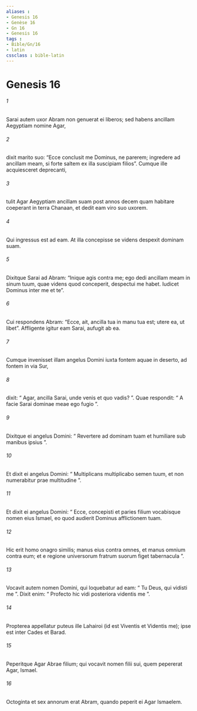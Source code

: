 ```yaml
---
aliases : 
- Genesis 16
- Genèse 16
- Gn 16
- Genesis 16
tags : 
- Bible/Gn/16
- latin
cssclass : bible-latin
---
```


# Genesis 16

###### 1
Sarai autem uxor Abram non genuerat ei liberos; sed habens ancillam Aegyptiam nomine Agar, 
###### 2
dixit marito suo: “Ecce conclusit me Dominus, ne parerem; ingredere ad ancillam meam, si forte saltem ex illa suscipiam filios”. Cumque ille acquiesceret deprecanti, 
###### 3
tulit Agar Aegyptiam ancillam suam post annos decem quam habitare coeperant in terra Chanaan, et dedit eam viro suo uxorem. 
###### 4
Qui ingressus est ad eam. At illa concepisse se videns despexit dominam suam.
###### 5
Dixitque Sarai ad Abram: “Inique agis contra me; ego dedi ancillam meam in sinum tuum, quae videns quod conceperit, despectui me habet. Iudicet Dominus inter me et te”. 
###### 6
Cui respondens Abram: “Ecce, ait, ancilla tua in manu tua est; utere ea, ut libet”. Affligente igitur eam Sarai, aufugit ab ea. 
###### 7
Cumque invenisset illam angelus Domini iuxta fontem aquae in deserto, ad fontem in via Sur, 
###### 8
dixit: “ Agar, ancilla Sarai, unde venis et quo vadis? ”. Quae respondit: “ A facie Sarai dominae meae ego fugio ”. 
###### 9
Dixitque ei angelus Domini: “ Revertere ad dominam tuam et humiliare sub manibus ipsius ”. 
###### 10
Et dixit ei angelus Domini: “ Multiplicans multiplicabo semen tuum, et non numerabitur prae multitudine ”. 
###### 11
Et dixit ei angelus Domini: “ Ecce, concepisti et paries filium vocabisque nomen eius Ismael, eo quod audierit Dominus afflictionem tuam.
###### 12
Hic erit homo onagro similis; manus eius contra omnes, et manus omnium contra eum; et e regione universorum fratrum suorum figet tabernacula ”.
###### 13
Vocavit autem nomen Domini, qui loquebatur ad eam: “ Tu Deus, qui vidisti me ”. Dixit enim: “ Profecto hic vidi posteriora videntis me ”. 
###### 14
Propterea appellatur puteus ille Lahairoi (id est Viventis et Videntis me); ipse est inter Cades et Barad.
###### 15
Peperitque Agar Abrae filium; qui vocavit nomen filii sui, quem pepererat Agar, Ismael. 
###### 16
Octoginta et sex annorum erat Abram, quando peperit ei Agar Ismaelem.
